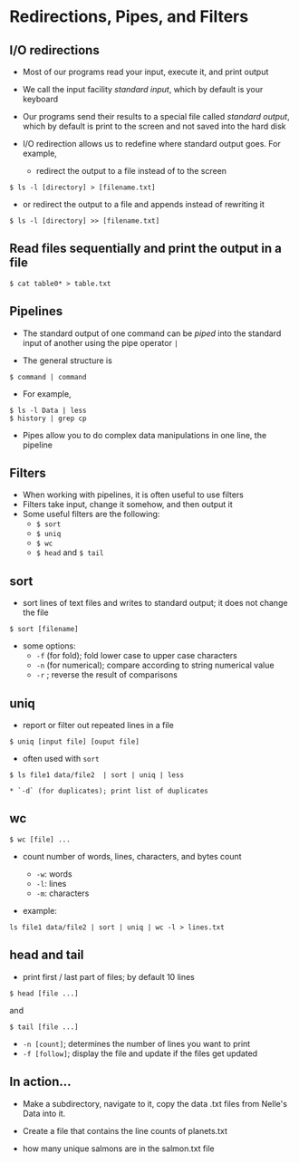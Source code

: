 # Redirections, Pipes, and Filters

## I/O redirections

* Most of our programs read your input, execute it, and print output
* We call the input facility *standard input*, which by default is your keyboard
* Our programs send their results to a special file called *standard output*, which by default is print to the screen and not saved into the hard disk

* I/O redirection allows us to redefine where standard output goes. For example,
	* redirect the output to a file instead of to the screen

```{bash}
$ ls -l [directory] > [filename.txt]
```

* or redirect the output to a file and appends instead of rewriting it     

```{bash}
$ ls -l [directory] >> [filename.txt]
```



## Read files sequentially and print the output in a file

```{bash}
$ cat table0* > table.txt
```


## Pipelines

* The standard output of one command can be *piped* into the standard input of another using the pipe operator `|`  

* The general structure is

```{bash}
$ command | command
```

* For example,

```{bash}
$ ls -l Data | less
$ history | grep cp
```

* Pipes allow you to do complex data manipulations in one line, the pipeline    


## Filters

* When working with pipelines, it is often useful to use filters  
* Filters take input, change it somehow, and then output it  
* Some useful filters are the following:  
    * `$ sort`  
    * `$ uniq`  
    * `$ wc`  
    * `$ head` and `$ tail`


## sort

* sort lines of text files and writes to standard output; it does not change the file

```{bash}
$ sort [filename]
```

* some options:  
    * `-f` (for fold); fold lower case to upper case characters  
    * `-n` (for numerical); compare according to string numerical value  
    * `-r` ; reverse the result of comparisons  


## uniq

* report or filter out repeated lines in a file  

```{bash}
$ uniq [input file] [ouput file]
```

* often used with `sort`  

```{bash}
$ ls file1 data/file2  | sort | uniq | less
```

	* `-d` (for duplicates); print list of duplicates


## wc

```{bash}
$ wc [file] ...
```

* count number of words, lines, characters, and bytes count
    * `-w`: words
    * `-l`: lines
    * `-m`: characters

* example:

```{bash}
ls file1 data/file2 | sort | uniq | wc -l > lines.txt
```


## head and tail

* print first / last part of files; by default 10 lines

```{bash}
$ head [file ...]
```
and
```{bash}
$ tail [file ...]
```

* `-n [count]`; determines the number of lines you want to print
* `-f [follow]`; display the file and update if the files get updated


## In action...

* Make a subdirectory, navigate to it, copy the data .txt files from Nelle's Data into it.  

* Create a file that contains the line counts of planets.txt

* how many unique salmons are in the salmon.txt file